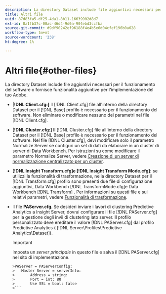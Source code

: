 ```yaml
---
description: La directory Dataset include file aggiuntivi necessari per il funzionamento del software o fornisce funzionalità aggiuntive per l'implementazione del tuo Adobe.
title: Altri file
uuid: 87d83fa5-df25-4da1-8b11-16639902d8d7
exl-id: 0a1fb37c-00ac-46d4-9d0a-904ebd3ccfba
source-git-commit: d9df90242ef96188f4e4b5e6d04cfef196b0a628
workflow-type: tm+mt
source-wordcount: '238'
ht-degree: 1%

---
```


# Altri file{#other-files}

La directory Dataset include file aggiuntivi necessari per il funzionamento del software o fornisce funzionalità aggiuntive per l&#39;implementazione del tuo Adobe.

* **[!DNL Client.cfg:]** Il  [!DNL Client.cfg] file all&#39;interno della directory Dataset per il  [!DNL Base] profilo è necessario per il funzionamento del software. Non eliminare o modificare nessuno dei parametri nel file [!DNL Client.cfg].

* **[!DNL Cluster.cfg:]** Il  [!DNL Cluster.cfg] file all&#39;interno della directory Dataset per il  [!DNL Base] profilo è necessario per il funzionamento del software. Nel file [!DNL Cluster.cfg], devi modificare solo il parametro Normalize Server se configuri un set di dati da elaborare in un cluster di server di Data Workbench. Per istruzioni su come modificare il parametro Normalize Server, vedere [Creazione di un server di normalizzazione centralizzato per un cluster](../../../home/c-dataset-const-proc/c-log-proc-config-file/c-ins-svr-file-svr-unit.md).

* **[!DNL Insight Transform.cfg]e  [!DNL Insight Transform Mode.cfg]:** se utilizzi la funzionalità di trasformazione, nella directory Dataset per il  [!DNL Transform.cfg] profilo sono presenti due file di configurazione aggiuntivi, Data Workbench  [!DNL TransformMode.cfg]e Data Workbench  [!DNL Transform] . Per informazioni su questi file e sui relativi parametri, vedere [Funzionalità di trasformazione](https://docs.adobe.com/content/help/en/data-workbench/using/server-admin-install/transform/t-config-tfm.html).

* Il file **PAServer.cfg**. Se desideri inviare i lavori di clustering Predictive Analytics a Insight Server, dovrai configurare il file [!DNL PAServer.cfg] per la gestione degli invii di clustering lato server.
Il profilo personalizzato deve ereditare il valore [!DNL PAServer.cfg] dal profilo Predictive Analytics ( [!DNL Server\Profiles\Predictive Analytics\Dataset]).

   >[!IMPORTANT]
   >
   >Imposta un *server principale* in questo file e salva il [!DNL PAServer.cfg] nel sito di implementazione.
   >
   >
   ```
   >PAServer = PAServerConfig: 
   >   Master Server = serverInfo: 
   >       Address = string: 
   >       Port = int: 80
   >       Use SSL = bool: false
   >```

